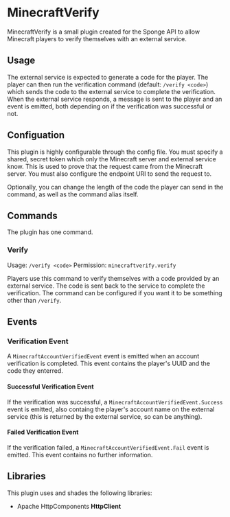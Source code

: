 # MinecraftVerify

MinecraftVerify is a small plugin created for the Sponge API to allow Minecraft players to verify themselves with an external service.

## Usage

The external service is expected to generate a code for the player. The player can then run the verification command (default: `/verify <code>`) which sends the code to the external service to complete the verification. When the external service responds, a message is sent to the player and an event is emitted, both depending on if the verification was successful or not.

## Configuation

This plugin is highly configurable through the config file. You must specify a shared, secret token which only the Minecraft server and external service know. This is used to prove that the request came from the Minecraft server. You must also configure the endpoint URI to send the request to.

Optionally, you can change the length of the code the player can send in the command, as well as the command alias itself.

## Commands

The plugin has one command.

### Verify

Usage: `/verify <code>`
Permission: `minecraftverify.verify`

Players use this command to verify themselves with a code provided by an external service. The code is sent back to the service to complete the verification. The command can be configured if you want it to be something other than `/verify`.

## Events

### Verification Event

A `MinecraftAccountVerifiedEvent` event is emitted when an account verification is completed. This event contains the player's UUID and the code they enterred.

#### Successful Verification Event

If the verification was successful, a `MinecraftAccountVerifiedEvent.Success` event is emitted, also containg the player's account name on the external service (this is returned by the external service, so can be anything).

#### Failed Verification Event

If the verification failed, a `MinecraftAccountVerifiedEvent.Fail` event is emitted. This event contains no further information.

## Libraries

This plugin uses and shades the following libraries:

* Apache HttpComponents **HttpClient**